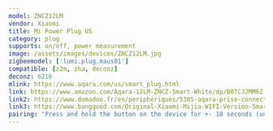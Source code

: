 ```yaml
---
model: ZNCZ12LM
vendor: Xiaomi
title: Mi Power Plug US
category: plug
supports: on/off, power measurement
image: /assets/images/devices/ZNCZ12LM.jpg
zigbeemodel: ['lumi.plug.maus01']
compatible: [z2m, zha, deconz]
deconz: 6216
mlink: https://www.aqara.com/us/smart_plug.html
link: https://www.amazon.com/Aqara-12LM-ZNCZ-Smart-White/dp/B07CJ2MM6Z
link2: https://www.domadoo.fr/en/peripheriques/5385-aqara-prise-connectee-zigbee-30-smart-plug-6970504210646.html
link3: https://www.banggood.com/Original-Xiaomi-Mijia-WIFI-Version-Smart-Switch-Socket-Work-With-Xiaomi-Multifunctional-Gatewa-p-1402496.html
pairing: "Press and hold the button on the device for +- 10 seconds (until the blue light starts blinking and stops blinking), release and wait. "
---
```

